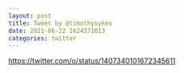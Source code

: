 ```yaml
--- 
layout: post 
title: Tweet by @timothysykes 
date: 2021-06-22 1624371013 
categories: twitter 
--- 
```

https://twitter.com/o/status/1407340101672345611